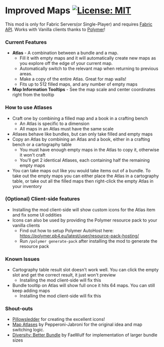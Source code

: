 # Improved Maps [![License: MIT](https://img.shields.io/badge/License-MIT-yellow.svg)](https://opensource.org/licenses/MIT)

This mod is only for Fabric Servers(or Single-Player) and requires [Fabric API](https://modrinth.com/mod/fabric-api). Works with Vanilla clients thanks to [Polymer](https://modrinth.com/mod/polymer)!

### Current Features
- **Atlas** - A combination between a bundle and a map. 
  - Fill it with empty maps and it will automatically create new maps as you explore off the edge of your current map. 
  - Automatically switch to the relevant map when returning to previous areas.
  - Make a copy of the entire Atlas. Great for map walls!
  - Fits up to 512 filled maps, and any number of empty maps
- **Map Information Tooltips** - See the map scale and center coordinates right from the tooltip

### How to use Atlases
- Craft one by combining a filled map and a book in a crafting bench
  - An Atlas is specific to a dimension
  - All maps in an Atlas must have the same scale
- Atlases behave like bundles, but can only take filled and empty maps
- Copy an Atlas by combining an Atlas and a book, either in a crafting bench or a cartography table
  - You must have enough empty maps in the Atlas to copy it, otherwise it won't craft
  - You'll get 2 identical Atlases, each containing half the remaining empty maps
- You can take maps out like you would take items out of a bundle. To take out the empty maps you can either place the Atlas in a cartography table, or take out all the filled maps then right-click the empty Atlas in your inventory

### (Optional) Client-side features
- Installing the mod client-side will show custom icons for the Atlas item and fix some UI oddities
- Icons can also be used by providing the Polymer resource pack to your vanilla clients
  - Find out how to setup Polymer AutoHost here: https://polymer.pb4.eu/latest/user/resource-pack-hosting/
  - Run `/polymer generate-pack` after installing the mod to generate the resource pack

### Known Issues
- Cartography table result slot doesn't work well. You can click the empty slot and get the correct result, it just won't preview
  - Installing the mod client-side will fix this
- Bundle tooltip on Atlas will show full once it hits 64 maps. You can still keep adding maps
  - Installing the mod client-side will fix this

### Shout-outs
- [Pillowsledder](https://bsky.app/profile/pillowsledder.bsky.social) for creating the excellent icons!
- [Map Atlases](https://modrinth.com/mod/map-atlases) by Pepperoni-Jabroni for the original idea and map switching logic.
- [Diversity: Better Bundle](https://modrinth.com/mod/diversity-better-bundle) by FaeWulf for implementation of larger bundle sizes
